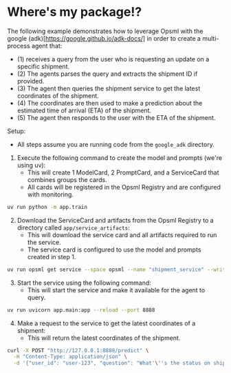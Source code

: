 # Where's my package!?

The following example demonstrates how to leverage Opsml with the google (adk)[https://google.github.io/adk-docs/] in order to create a multi-process agent that:

- (1) receives a query from the user who is requesting an update on a specific shipment.
- (2) The agents parses the query and extracts the shipment ID if provided.
- (3) The agent then queries the shipment service to get the latest coordinates of the shipment.
- (4) The coordinates are then used to make a prediction about the estimated time of arrival (ETA) of the shipment.
- (5) The agent then responds to the user with the ETA of the shipment.


Setup:
- All steps assume you are running code from the `google_adk` directory.
  
1. Execute the following command to create the model and prompts (we're using uv):
   - This will create 1 ModelCard, 2 PromptCard, and a ServiceCard that combines groups the cards.
   - All cards will be registered in the Opsml Registry and are configured with monitoring.
```bash
uv run python -m app.train
```

2. Download the ServiceCard and artifacts from the Opsml Registry to a directory called `app/service_artifacts`:
   - This will download the service card and all artifacts required to run the service.
   - The service card is configured to use the model and prompts created in step 1.
```bash
uv run opsml get service --space opsml --name "shipment_service" --write-dir "app/service_artifacts"
```

3. Start the service using the following command:
   - This will start the service and make it available for the agent to query.
```bash
uv run uvicorn app.main:app --reload --port 8888
```

4. Make a request to the service to get the latest coordinates of a shipment:
   - This will return the latest coordinates of the shipment.
```bash
curl -X POST "http://127.0.0.1:8888/predict" \
  -H "Content-Type: application/json" \
  -d '{"user_id": "user-123", "question": "What'\''s the status on shipment 1"}'  
```
